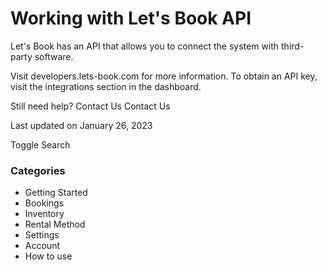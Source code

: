 # Working with Let's Book API

Let's Book has an API that allows you to connect the system with third-party software.

Visit developers.lets-book.com for more information. To obtain an API key, visit the integrations section in the dashboard.

Still need help?
Contact Us
Contact Us

Last updated on January 26, 2023

Toggle Search

### Categories

- Getting Started
- Bookings
- Inventory
- Rental Method
- Settings
- Account
- How to use
